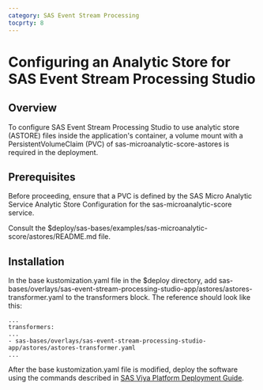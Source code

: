 ```yaml
---
category: SAS Event Stream Processing
tocprty: 8
---
```


# Configuring an Analytic Store for SAS Event Stream Processing Studio

## Overview

To configure SAS Event Stream Processing Studio to use analytic store (ASTORE)
files inside the application's container, a volume mount with a PersistentVolumeClaim (PVC)
of sas-microanalytic-score-astores is required in the deployment.

## Prerequisites

Before proceeding, ensure that a PVC is defined by the SAS Micro Analytic Service Analytic Store
Configuration for the sas-microanalytic-score service.

Consult the $deploy/sas-bases/examples/sas-microanalytic-score/astores/README.md file.

## Installation

In the base kustomization.yaml file in the $deploy directory, add
sas-bases/overlays/sas-event-stream-processing-studio-app/astores/astores-transformer.yaml
to the transformers block. The reference should look like this:

```
...
transformers:
...
- sas-bases/overlays/sas-event-stream-processing-studio-app/astores/astores-transformer.yaml
...
```

After the base kustomization.yaml file is modified, deploy the software using
the commands described in [SAS Viya Platform Deployment Guide](http://documentation.sas.com/?cdcId=itopscdc&cdcVersion=default&docsetId=dplyml0phy0dkr&docsetTarget=titlepage.htm).